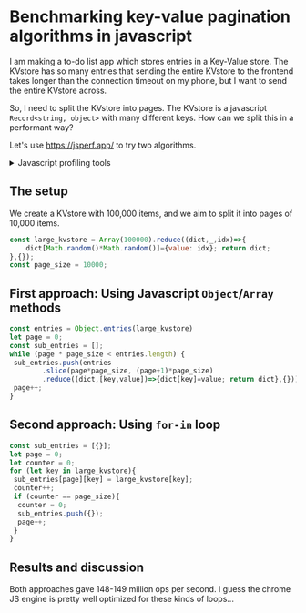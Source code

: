 # Benchmarking key-value pagination algorithms in javascript

I am making a to-do list app which stores entries in a Key-Value store. The KVstore
has so many entries that sending the entire KVstore to the frontend takes longer
than the connection timeout on my phone, but I want to send the entire KVstore across.

So, I need to split the KVstore into pages. The KVstore is a javascript
`Record<string, object>` with many different keys. How can we split this in a
performant way?

Let's use <https://jsperf.app/> to try two algorithms.

<details>
    <summary>Javascript profiling tools</summary>

I also tried <https://jsbench.me/> but this site gave me very high variance
between runs. I'm not sure that's it's fault though, because I'm fairly sure these
sites run within your browser, which means if you're multitasking (say, writing
a blog entry) while you're running the code, that will skew the results.

</details>

## The setup

We create a KVstore with 100,000 items, and we aim to split it into pages of
10,000 items.

```js
const large_kvstore = Array(100000).reduce((dict,_,idx)=>{
    dict[Math.random()*Math.random()]={value: idx}; return dict;
},{});
const page_size = 10000;
```

## First approach: Using Javascript `Object`/`Array` methods

```js
const entries = Object.entries(large_kvstore)
let page = 0;
const sub_entries = [];
while (page * page_size < entries.length) {
 sub_entries.push(entries
        .slice(page*page_size, (page+1)*page_size)
        .reduce((dict,[key,value])=>{dict[key]=value; return dict},{}));
 page++;
}
```

## Second approach: Using `for-in` loop

```js
const sub_entries = [{}];
let page = 0;
let counter = 0;
for (let key in large_kvstore){
 sub_entries[page][key] = large_kvstore[key];
 counter++;
 if (counter == page_size){
  counter = 0;
  sub_entries.push({});
  page++;
 }
}
```

## Results and discussion

Both approaches gave 148-149 million ops per second. I guess the chrome JS engine
is pretty well optimized for these kinds of loops...

